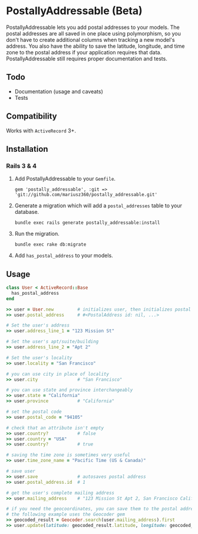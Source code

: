 # PostallyAddressable (Beta)

PostallyAddressable lets you add postal addresses to your models. The postal addresses are all saved in one place using polymorphism, so you don't have to create additional columns when tracking a new model's address. You also have the ability to save the latitude, longitude, and time zone to the postal address if your application requires that data. PostallyAddressable still requires proper documentation and tests.

## Todo

 * Documentation (usage and caveats)
 * Tests

## Compatibility

Works with `ActiveRecord` 3+.

## Installation

### Rails 3 & 4

1. Add PostallyAddressable to your `Gemfile`.

    `gem 'postally_addressable', :git => 'git://github.com/mariusz360/postally_addressable.git'`

2. Generate a migration which will add a `postal_addresses` table to your database.

    `bundle exec rails generate postally_addressable:install`

3. Run the migration.

    `bundle exec rake db:migrate`

4. Add `has_postal_address` to your models.

## Usage

```ruby
class User < ActiveRecord::Base
  has_postal_address
end
```

```ruby
>> user = User.new         # initializes user, then initializes postal address
>> user.postal_address     # #<PostalAddress id: nil, ...>

# Set the user's address
>> user.address_line_1 = "123 Mission St"

# Set the user's apt/suite/building
>> user.address_line_2 = "Apt 2"

# Set the user's locality
>> user.locality = "San Francisco"

# you can use city in place of locality
>> user.city               # "San Francisco"

# you can use state and province interchangeably
>> user.state = "California"
>> user.province           # "California"

# set the postal code
>> user.postal_code = "94105"

# check that an attribute isn't empty
>> user.country?           # false
>> user.country = "USA"
>> user.country?           # true

# saving the time zone is sometimes very useful
>> user.time_zone_name = "Pacific Time (US & Canada)"

# save user
>> user.save               # autosaves postal address
>> user.postal_address.id  # 1

# get the user's complete mailing address
>> user.mailing_address    # "123 Mission St Apt 2, San Francisco California 94105, USA"

# if you need the geocoordinates, you can save them to the postal address as well
# the following example uses the Geocoder gem
>> geocoded_result = Geocoder.search(user.mailing_address).first
>> user.update(latitude: geocoded_result.latitude, longitude: geocoded_result.latitude)
```